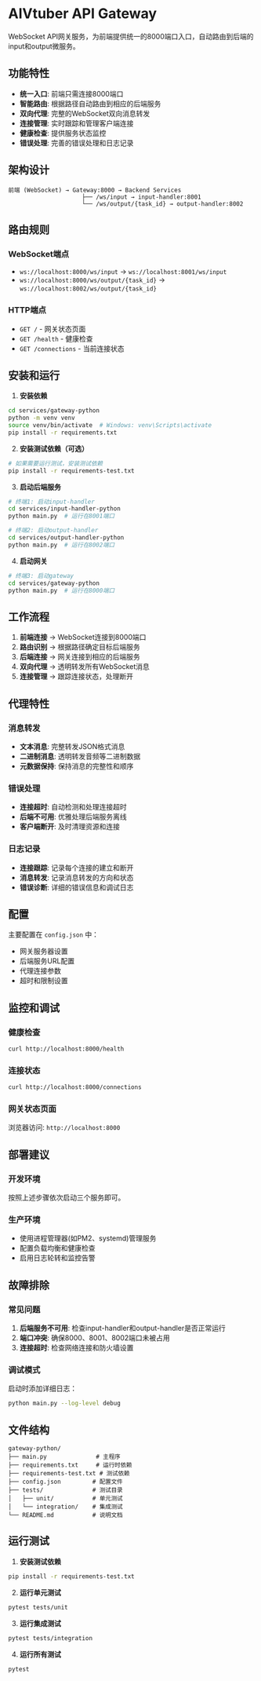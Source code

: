 # AIVtuber API Gateway

WebSocket API网关服务，为前端提供统一的8000端口入口，自动路由到后端的input和output微服务。

## 功能特性

- **统一入口**: 前端只需连接8000端口
- **智能路由**: 根据路径自动路由到相应的后端服务
- **双向代理**: 完整的WebSocket双向消息转发
- **连接管理**: 实时跟踪和管理客户端连接
- **健康检查**: 提供服务状态监控
- **错误处理**: 完善的错误处理和日志记录

## 架构设计

```
前端 (WebSocket) → Gateway:8000 → Backend Services
                     ├── /ws/input → input-handler:8001
                     └── /ws/output/{task_id} → output-handler:8002
```

## 路由规则

### WebSocket端点
- `ws://localhost:8000/ws/input` → `ws://localhost:8001/ws/input`
- `ws://localhost:8000/ws/output/{task_id}` → `ws://localhost:8002/ws/output/{task_id}`

### HTTP端点  
- `GET /` - 网关状态页面
- `GET /health` - 健康检查
- `GET /connections` - 当前连接状态

## 安装和运行

1. **安装依赖**
```bash
cd services/gateway-python
python -m venv venv
source venv/bin/activate  # Windows: venv\Scripts\activate
pip install -r requirements.txt
```

2. **安装测试依赖（可选）**
```bash
# 如果需要运行测试，安装测试依赖
pip install -r requirements-test.txt
```

3. **启动后端服务**
```bash
# 终端1: 启动input-handler
cd services/input-handler-python
python main.py  # 运行在8001端口

# 终端2: 启动output-handler  
cd services/output-handler-python
python main.py  # 运行在8002端口
```

4. **启动网关**
```bash
# 终端3: 启动gateway
cd services/gateway-python
python main.py  # 运行在8000端口
```

## 工作流程

1. **前端连接** → WebSocket连接到8000端口
2. **路由识别** → 根据路径确定目标后端服务
3. **后端连接** → 网关连接到相应的后端服务
4. **双向代理** → 透明转发所有WebSocket消息
5. **连接管理** → 跟踪连接状态，处理断开

## 代理特性

### 消息转发
- **文本消息**: 完整转发JSON格式消息
- **二进制消息**: 透明转发音频等二进制数据
- **元数据保持**: 保持消息的完整性和顺序

### 错误处理
- **连接超时**: 自动检测和处理连接超时
- **后端不可用**: 优雅处理后端服务离线
- **客户端断开**: 及时清理资源和连接

### 日志记录
- **连接跟踪**: 记录每个连接的建立和断开
- **消息转发**: 记录消息转发的方向和状态
- **错误诊断**: 详细的错误信息和调试日志

## 配置

主要配置在 `config.json` 中：

- 网关服务器设置
- 后端服务URL配置
- 代理连接参数
- 超时和限制设置

## 监控和调试

### 健康检查
```bash
curl http://localhost:8000/health
```

### 连接状态
```bash  
curl http://localhost:8000/connections
```

### 网关状态页面
浏览器访问: `http://localhost:8000`

## 部署建议

### 开发环境
按照上述步骤依次启动三个服务即可。

### 生产环境
- 使用进程管理器(如PM2、systemd)管理服务
- 配置负载均衡和健康检查
- 启用日志轮转和监控告警

## 故障排除

### 常见问题
1. **后端服务不可用**: 检查input-handler和output-handler是否正常运行
2. **端口冲突**: 确保8000、8001、8002端口未被占用
3. **连接超时**: 检查网络连接和防火墙设置

### 调试模式
启动时添加详细日志：
```bash
python main.py --log-level debug
```

## 文件结构

```
gateway-python/
├── main.py              # 主程序
├── requirements.txt     # 运行时依赖
├── requirements-test.txt # 测试依赖
├── config.json         # 配置文件
├── tests/              # 测试目录
│   ├── unit/           # 单元测试
│   └── integration/    # 集成测试
└── README.md           # 说明文档
```

## 运行测试

1. **安装测试依赖**
```bash
pip install -r requirements-test.txt
```

2. **运行单元测试**
```bash
pytest tests/unit
```

3. **运行集成测试**
```bash
pytest tests/integration
```

4. **运行所有测试**
```bash
pytest
```
